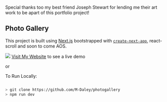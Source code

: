 
Special thanks too my best friend Joseph Stewart for lending me their art work to be apart of this portfolio project!

  

## Photo Gallery

This project is built using [Next.js](https://nextjs.org/) bootstrapped with [`create-next-app`](https://github.com/vercel/next.js/tree/canary/packages/create-next-app), react-scroll and soon to come AOS.

![](readMe_image.png)
[Visit My Website](www.mdaley.dev ) to see a live demo

or

To Run Locally:
```bash

> git clone https://github.com/M-Daley/photogallery
> npm run dev
```
